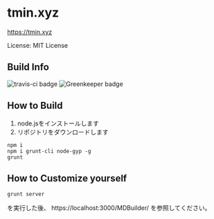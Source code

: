 # tmin.xyz

https://tmin.xyz

License: MIT License

## Build Info

![travis-ci badge](https://travis-ci.org/tamaina/tamaina.github.io.svg?branch=master)
![Greenkeeper badge](https://badges.greenkeeper.io/tamaina/tamaina.github.io.svg)

## How to Build

1. node.jsをインストールします
2. リポジトリをダウンロードします

```
npm i
npm i grunt-cli node-gyp -g
grunt
```

## How to Customize yourself

```
grunt server
```
を実行した後、 https://localhost:3000/MDBuilder/ を参照してください。